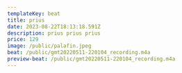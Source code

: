 ```yaml
---
templateKey: beat
title: prius
date: 2023-08-22T18:13:18.591Z
description: prius prius prius
price: 129
image: /public/palafin.jpeg
beat: /public/gmt20220511-220104_recording.m4a
preview-beat: /public/gmt20220511-220104_recording.m4a
---
```


